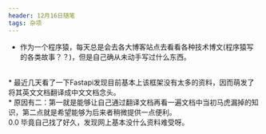 ```yaml
---
header: 12月16日随笔
tags: 杂项
---
```


  * 作为一个程序猿，每天总是会去各大博客站点去看看各种技术博文(程序猿写的各类故事？？)，但是自己确从未动手写过什么东西。
  <br />
  * 最近几天看了一下Fastapi发现目前基本上该框架没有太多的资料，因而萌发了将其英文文档翻译成中文文档念头。
  <br />
  * 原因有二：第一就是能够让自己通过翻译文档再看一遍文档中当初马虎漏掉的知识，第二点就是希望能够为后来者稍微提供一点便利。
  <br />
  0.0 毕竟自己找了好久，发现网上基本没什么资料难受呀。

